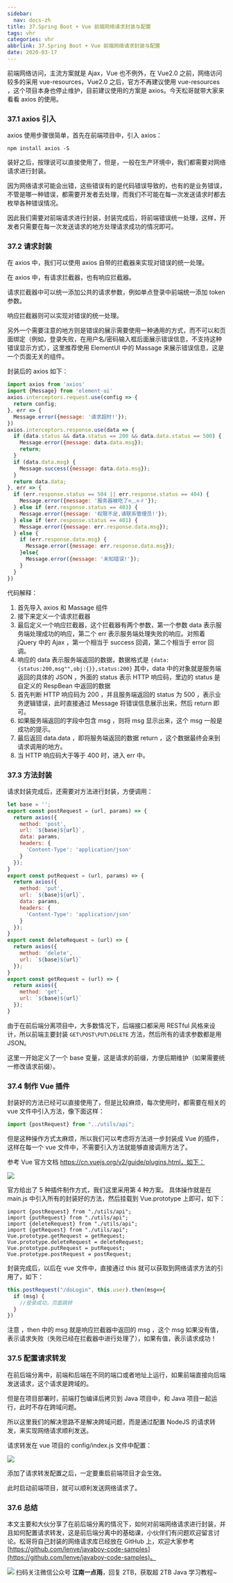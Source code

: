 ```yaml
---
sidebar:
  nav: docs-zh
title: 37.Spring Boot + Vue 前端网络请求封装与配置
tags: vhr
categories: vhr
abbrlink: 37.Spring Boot + Vue 前端网络请求封装与配置
date: 2020-03-17
---
```



前端网络访问，主流方案就是 Ajax，Vue 也不例外，在 Vue2.0 之前，网络访问较多的采用 vue-resources，Vue2.0 之后，官方不再建议使用 vue-resources ，这个项目本身也停止维护，目前建议使用的方案是 axios。今天松哥就带大家来看看 axios 的使用。

### 37.1 axios 引入

axios 使用步骤很简单，首先在前端项目中，引入 axios：

```
npm install axios -S
```

装好之后，按理说可以直接使用了，但是，一般在生产环境中，我们都需要对网络请求进行封装。

因为网络请求可能会出错，这些错误有的是代码错误导致的，也有的是业务错误，不管是哪一种错误，都需要开发者去处理，而我们不可能在每一次发送请求时都去枚举各种错误情况。

因此我们需要对前端请求进行封装，封装完成后，将前端错误统一处理，这样，开发者只需要在每一次发送请求的地方处理请求成功的情况即可。

### 37.2 请求封装

在 axios 中，我们可以使用 axios 自带的拦截器来实现对错误的统一处理。

在 axios 中，有请求拦截器，也有响应拦截器。

请求拦截器中可以统一添加公共的请求参数，例如单点登录中前端统一添加 token 参数。

响应拦截器则可以实现对错误的统一处理。

另外一个需要注意的地方则是错误的展示需要使用一种通用的方式，而不可以和页面绑定（例如，登录失败，在用户名/密码输入框后面展示错误信息，不支持这种错误显示方式），这里推荐使用 ElementUI 中的 Massage 来展示错误信息，这是一个页面无关的组件。

封装后的 axios 如下：

```js
import axios from 'axios'
import {Message} from 'element-ui'
axios.interceptors.request.use(config => {
  return config;
}, err => {
  Message.error({message: '请求超时!'});
})
axios.interceptors.response.use(data => {
  if (data.status && data.status == 200 && data.data.status == 500) {
    Message.error({message: data.data.msg});
    return;
  }
  if (data.data.msg) {
    Message.success({message: data.data.msg});
  }
  return data.data;
}, err => {
  if (err.response.status == 504 || err.response.status == 404) {
    Message.error({message: '服务器被吃了⊙﹏⊙∥'});
  } else if (err.response.status == 403) {
    Message.error({message: '权限不足,请联系管理员!'});
  } else if (err.response.status == 401) {
    Message.error({message: err.response.data.msg});
  } else {
    if (err.response.data.msg) {
      Message.error({message: err.response.data.msg});
    }else{
      Message.error({message: '未知错误!'});
    }
  }
})
```

代码解释：

1. 首先导入 axios 和 Massage 组件
2. 接下来定义一个请求拦截器
3. 最后定义一个响应拦截器，这个拦截器有两个参数，第一个参数 data 表示服务端处理成功的响应，第二个 err 表示服务端处理失败的响应。对照着 jQuery 中的 Ajax ，第一个相当于 success 回调，第二个相当于 error 回调。
4. 响应的 data 表示服务端返回的数据，数据格式是 `{data:{status:200,msg"",obj:{}},status:200}` 其中，data 中的对象就是服务端返回的具体的 JSON ，外面的 status 表示 HTTP 响应码，里边的 status 是自定义的 RespBean 中返回的数据
5. 首先判断 HTTP 响应码为 200 ，并且服务端返回的 status 为 500 ，表示业务逻辑错误，此时直接通过 Message 将错误信息展示出来，然后 return 即可。
6. 如果服务端返回的字段中包含 msg ，则将 msg 显示出来，这个 msg 一般是成功的提示。
7. 最后返回 data.data ，即将服务端返回的数据 return ，这个数据最终会来到请求调用的地方。
8. 当 HTTP 响应码大于等于 400 时，进入 err 中。


### 37.3 方法封装

请求封装完成后，还需要对方法进行封装，方便调用：

```js
let base = '';
export const postRequest = (url, params) => {
  return axios({
    method: 'post',
    url: `${base}${url}`,
    data: params,
    headers: {
      'Content-Type': 'application/json'
    }
  });
}
export const putRequest = (url, params) => {
  return axios({
    method: 'put',
    url: `${base}${url}`,
    data: params,
    headers: {
      'Content-Type': 'application/json'
    }
  });
}
export const deleteRequest = (url) => {
  return axios({
    method: 'delete',
    url: `${base}${url}`
  });
}
export const getRequest = (url) => {
  return axios({
    method: 'get',
    url: `${base}${url}`
  });
}
```

由于在前后端分离项目中，大多数情况下，后端接口都采用 RESTful 风格来设计，所以前端主要封装 `GET\POST\PUT\DELETE` 方法，然后所有的请求参数都是用 JSON。

这里一开始定义了一个 base 变量，这是请求的前缀，方便后期维护（如果需要统一修改请求前缀）。

### 37.4 制作 Vue 插件

封装好的方法已经可以直接使用了，但是比较麻烦，每次使用时，都需要在相关的 vue 文件中引入方法，像下面这样：

```js
import {postRequest} from "../utils/api";
```

但是这种操作方式太麻烦，所以我们可以考虑将方法进一步封装成 Vue 的插件，这样在每一个 vue 文件中，不需要引入方法就能够直接调用方法了。

参考 Vue 官方文档 https://cn.vuejs.org/v2/guide/plugins.html，如下：

![](http://img.itboyhub.com/2020/04/vhr/3-1.png)

官方给出了 5 种插件制作方式，我们这里采用第 4 种方案。
具体操作就是在 main.js 中引入所有的封装好的方法，然后挂载到 Vue.prototype 上即可，如下：

```
import {postRequest} from "./utils/api";
import {putRequest} from "./utils/api";
import {deleteRequest} from "./utils/api";
import {getRequest} from "./utils/api";
Vue.prototype.getRequest = getRequest;
Vue.prototype.deleteRequest = deleteRequest;
Vue.prototype.putRequest = putRequest;
Vue.prototype.postRequest = postRequest;
```

封装完成后，以后在 vue 文件中，直接通过 this 就可以获取到网络请求方法的引用了，如下：

```js
this.postRequest("/doLogin", this.user).then(msg=>{
  if (msg) {
    //登录成功，页面跳转
  }
})
```

注意 ，then 中的 msg 就是响应拦截器中返回的 msg ，这个 msg 如果没有值，表示请求失败（失败已经在拦截器中进行处理了），如果有值，表示请求成功！

### 37.5 配置请求转发

在前后端分离中，前端和后端在不同的端口或者地址上运行，如果前端直接向后端发送请求，这个请求是跨域的。

但是在项目部署时，前端打包编译后拷贝到 Java 项目中，和 Java 项目一起运行，此时不存在跨域问题。

所以这里我们的解决思路不是解决跨域问题，而是通过配置 NodeJS 的请求转发，来实现网络请求顺利发送。

请求转发在 vue 项目的 config/index.js 文件中配置：

![](http://img.itboyhub.com/2020/04/vhr/3-2.png)

添加了请求转发配置之后，一定要重启前端项目才会生效。

此时启动前端项目，就可以顺利发送网络请求了。

### 37.6 总结

本文主要和大伙分享了在前后端分离的情况下，如何对前端网络请求进行封装，并且如何配置请求转发，这是前后端分离中的基础课，小伙伴们有问题欢迎留言讨论。松哥将自己封装的网络请求库已经放在 GitHub 上，欢迎大家参考 [https://github.com/lenve/javaboy-code-samples](https://github.com/lenve/javaboy-code-samples)。


![](http://img.itboyhub.com//2020/04/vhr/weixin.jpg)
扫码关注微信公众号 **江南一点雨**，回复 2TB，获取超 2TB Java 学习教程~

